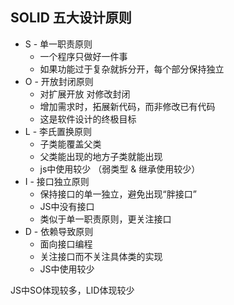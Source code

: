 ## SOLID 五大设计原则
- S - 单一职责原则 
	- 一个程序只做好一件事
	- 如果功能过于复杂就拆分开，每个部分保持独立
- O - 开放封闭原则
	- 对扩展开放 对修改封闭
	- 增加需求时，拓展新代码，而非修改已有代码
	- 这是软件设计的终极目标
- L - 李氏置换原则 
	- 子类能覆盖父类
	- 父类能出现的地方子类就能出现
	- js中使用较少 （弱类型 & 继承使用较少）
- I - 接口独立原则
	- 保持接口的单一独立，避免出现“胖接口”
	- JS中没有接口
	- 类似于单一职责原则，更关注接口
- D - 依赖导致原则
	- 面向接口编程
	- 关注接口而不关注具体类的实现
	- JS中使用较少

JS中SO体现较多，LID体现较少

